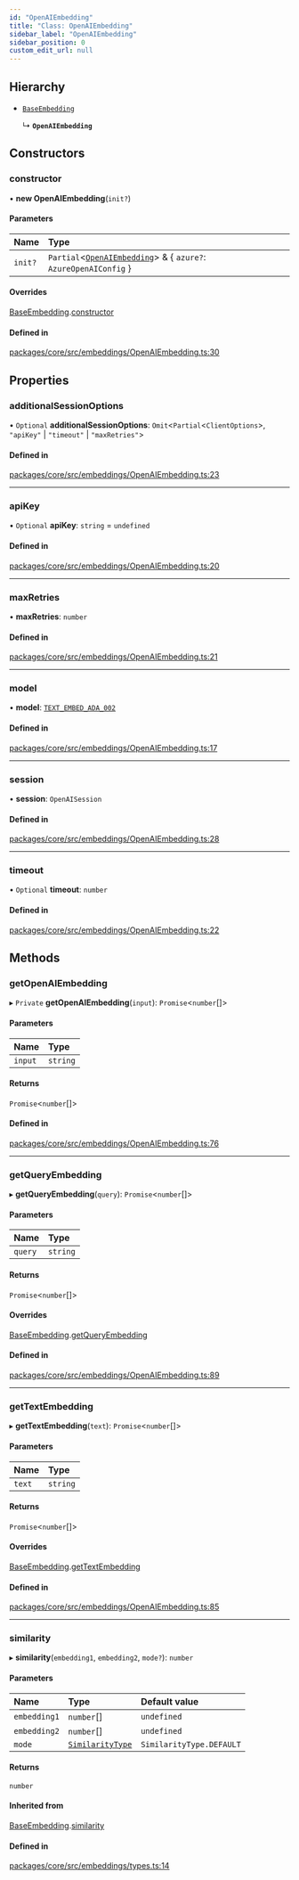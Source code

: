 ```yaml
---
id: "OpenAIEmbedding"
title: "Class: OpenAIEmbedding"
sidebar_label: "OpenAIEmbedding"
sidebar_position: 0
custom_edit_url: null
---
```


## Hierarchy

- [`BaseEmbedding`](BaseEmbedding.md)

  ↳ **`OpenAIEmbedding`**

## Constructors

### constructor

• **new OpenAIEmbedding**(`init?`)

#### Parameters

| Name    | Type                                                                                    |
| :------ | :-------------------------------------------------------------------------------------- |
| `init?` | `Partial`<[`OpenAIEmbedding`](OpenAIEmbedding.md)\> & { `azure?`: `AzureOpenAIConfig` } |

#### Overrides

[BaseEmbedding](BaseEmbedding.md).[constructor](BaseEmbedding.md#constructor)

#### Defined in

[packages/core/src/embeddings/OpenAIEmbedding.ts:30](https://github.com/run-llama/LlamaIndexTS/blob/3552de1/packages/core/src/embeddings/OpenAIEmbedding.ts#L30)

## Properties

### additionalSessionOptions

• `Optional` **additionalSessionOptions**: `Omit`<`Partial`<`ClientOptions`\>, `"apiKey"` \| `"timeout"` \| `"maxRetries"`\>

#### Defined in

[packages/core/src/embeddings/OpenAIEmbedding.ts:23](https://github.com/run-llama/LlamaIndexTS/blob/3552de1/packages/core/src/embeddings/OpenAIEmbedding.ts#L23)

---

### apiKey

• `Optional` **apiKey**: `string` = `undefined`

#### Defined in

[packages/core/src/embeddings/OpenAIEmbedding.ts:20](https://github.com/run-llama/LlamaIndexTS/blob/3552de1/packages/core/src/embeddings/OpenAIEmbedding.ts#L20)

---

### maxRetries

• **maxRetries**: `number`

#### Defined in

[packages/core/src/embeddings/OpenAIEmbedding.ts:21](https://github.com/run-llama/LlamaIndexTS/blob/3552de1/packages/core/src/embeddings/OpenAIEmbedding.ts#L21)

---

### model

• **model**: [`TEXT_EMBED_ADA_002`](../enums/OpenAIEmbeddingModelType.md#text_embed_ada_002)

#### Defined in

[packages/core/src/embeddings/OpenAIEmbedding.ts:17](https://github.com/run-llama/LlamaIndexTS/blob/3552de1/packages/core/src/embeddings/OpenAIEmbedding.ts#L17)

---

### session

• **session**: `OpenAISession`

#### Defined in

[packages/core/src/embeddings/OpenAIEmbedding.ts:28](https://github.com/run-llama/LlamaIndexTS/blob/3552de1/packages/core/src/embeddings/OpenAIEmbedding.ts#L28)

---

### timeout

• `Optional` **timeout**: `number`

#### Defined in

[packages/core/src/embeddings/OpenAIEmbedding.ts:22](https://github.com/run-llama/LlamaIndexTS/blob/3552de1/packages/core/src/embeddings/OpenAIEmbedding.ts#L22)

## Methods

### getOpenAIEmbedding

▸ `Private` **getOpenAIEmbedding**(`input`): `Promise`<`number`[]\>

#### Parameters

| Name    | Type     |
| :------ | :------- |
| `input` | `string` |

#### Returns

`Promise`<`number`[]\>

#### Defined in

[packages/core/src/embeddings/OpenAIEmbedding.ts:76](https://github.com/run-llama/LlamaIndexTS/blob/3552de1/packages/core/src/embeddings/OpenAIEmbedding.ts#L76)

---

### getQueryEmbedding

▸ **getQueryEmbedding**(`query`): `Promise`<`number`[]\>

#### Parameters

| Name    | Type     |
| :------ | :------- |
| `query` | `string` |

#### Returns

`Promise`<`number`[]\>

#### Overrides

[BaseEmbedding](BaseEmbedding.md).[getQueryEmbedding](BaseEmbedding.md#getqueryembedding)

#### Defined in

[packages/core/src/embeddings/OpenAIEmbedding.ts:89](https://github.com/run-llama/LlamaIndexTS/blob/3552de1/packages/core/src/embeddings/OpenAIEmbedding.ts#L89)

---

### getTextEmbedding

▸ **getTextEmbedding**(`text`): `Promise`<`number`[]\>

#### Parameters

| Name   | Type     |
| :----- | :------- |
| `text` | `string` |

#### Returns

`Promise`<`number`[]\>

#### Overrides

[BaseEmbedding](BaseEmbedding.md).[getTextEmbedding](BaseEmbedding.md#gettextembedding)

#### Defined in

[packages/core/src/embeddings/OpenAIEmbedding.ts:85](https://github.com/run-llama/LlamaIndexTS/blob/3552de1/packages/core/src/embeddings/OpenAIEmbedding.ts#L85)

---

### similarity

▸ **similarity**(`embedding1`, `embedding2`, `mode?`): `number`

#### Parameters

| Name         | Type                                           | Default value            |
| :----------- | :--------------------------------------------- | :----------------------- |
| `embedding1` | `number`[]                                     | `undefined`              |
| `embedding2` | `number`[]                                     | `undefined`              |
| `mode`       | [`SimilarityType`](../enums/SimilarityType.md) | `SimilarityType.DEFAULT` |

#### Returns

`number`

#### Inherited from

[BaseEmbedding](BaseEmbedding.md).[similarity](BaseEmbedding.md#similarity)

#### Defined in

[packages/core/src/embeddings/types.ts:14](https://github.com/run-llama/LlamaIndexTS/blob/3552de1/packages/core/src/embeddings/types.ts#L14)

